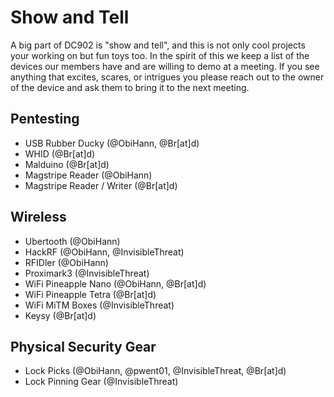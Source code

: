 # Show and Tell

A big part of DC902 is "show and tell", and this is not only cool projects your working on but fun toys too. In the spirit of this we keep a list of the devices our members have and are willing to demo at a meeting.
If you see anything that excites, scares, or intrigues you please reach out to the owner of the device and ask them to bring it to the next meeting.

## Pentesting
- USB Rubber Ducky (@ObiHann, @Br[at]d)
- WHID (@Br[at]d)
- Malduino (@Br[at]d)
- Magstripe Reader (@ObiHann)
- Magstripe Reader / Writer (@Br[at]d)

## Wireless
- Ubertooth (@ObiHann)
- HackRF (@ObiHann, @InvisibleThreat)
- RFIDler (@ObiHann)
- Proximark3 (@InvisibleThreat)
- WiFi Pineapple Nano (@ObiHann, @Br[at]d)
- WiFi Pineapple Tetra (@Br[at]d)
- WiFi MiTM Boxes (@InvisibleThreat)
- Keysy (@Br[at]d)

## Physical Security Gear
- Lock Picks (@ObiHann, @pwent01, @InvisibleThreat, @Br[at]d)
- Lock Pinning Gear (@InvisibleThreat)
